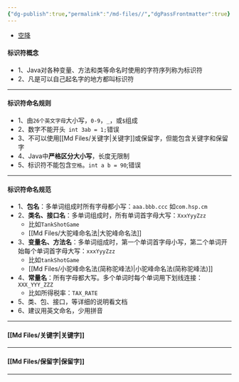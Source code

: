 ```yaml
---
{"dg-publish":true,"permalink":"/md-files//","dgPassFrontmatter":true}
---
```


- [空降](https://www.bilibili.com/video/BV1fh411y7R8?t=1&p=84) 
#### 标识符概念
- 1、Java对各种变量、方法和类等命名时使用的字符序列称为标识符
- 2、凡是可以自己起名字的地方都叫标识符 
---
#### 标识符命名规则
- 1、由`26个英文字母`大小写，`0-9`，`_`，或`$`组成
- 2、数字不能开头` int 3ab = 1;`错误
- 3、不可以使用[[Md Files/关键字\|关键字]]或保留字，但能包含关键字和保留字
- 4、Java中**严格区分大小写**，长度无限制
- 5、标识符不能包含`空格`。`int a b = 90`;错误
---
#### 标识符命名规范
- 1、**包名**：多单词组成时所有字母都小写：`aaa.bbb.ccc` 如`com.hsp.cm`
- 2、**类名、接口名**：多单词组成时，所有单词首字母大写：`XxxYyyZzz`
	- 比如`TankShotGame`
	- [[Md Files/大驼峰命名法\|大驼峰命名法]]
- 3、**变量名、方法名**：多单词组成时，第一个单词首字母小写，第二个单词开始每个单词首字母大写：`xxxYyyZzz` 
	- 比如`tankShotGame`
	- [[Md Files/小驼峰命名法(简称驼峰法)\|小驼峰命名法(简称驼峰法)]] 
- 4、**常量名**：所有字母都大写。多个单词时每个单词用下划线连接：`XXX_YYY_ZZZ`
	- 比如所得税率：`TAX_RATE`
- 5、类、包、接口，等详细的说明看文档
- 6、建议用英文命名，少用拼音
- --
#### [[Md Files/关键字\|关键字]] 
---
#### [[Md Files/保留字\|保留字]] 
---